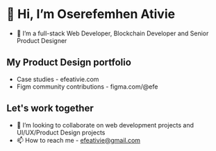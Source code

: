 # 👋 Hi, I’m Oserefemhen Ativie
- 👀 I’m a full-stack Web Developer, Blockchain Developer and Senior Product Designer

## My Product Design portfolio
  - Case studies - efeativie.com
  - Figm community contributions - figma.com/@efe

## Let's work together
- 💞️ I’m looking to collaborate on web development projects and UI/UX/Product Design projects
- 📫 How to reach me - efeativie@gmail.com

<!---
iamefe/iamefe is a ✨ special ✨ repository because its `README.md` (this file) appears on your GitHub profile.
You can click the Preview link to take a look at your changes.
--->
